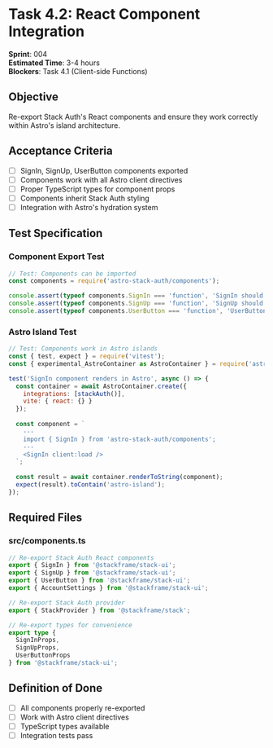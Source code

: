 # Task 4.2: React Component Integration

**Sprint**: 004  
**Estimated Time**: 3-4 hours  
**Blockers**: Task 4.1 (Client-side Functions)

## Objective

Re-export Stack Auth's React components and ensure they work correctly within Astro's island architecture.

## Acceptance Criteria

- [ ] SignIn, SignUp, UserButton components exported
- [ ] Components work with all Astro client directives
- [ ] Proper TypeScript types for component props
- [ ] Components inherit Stack Auth styling
- [ ] Integration with Astro's hydration system

## Test Specification

### Component Export Test

```javascript
// Test: Components can be imported
const components = require('astro-stack-auth/components');

console.assert(typeof components.SignIn === 'function', 'SignIn should be exported');
console.assert(typeof components.SignUp === 'function', 'SignUp should be exported'); 
console.assert(typeof components.UserButton === 'function', 'UserButton should be exported');
```

### Astro Island Test

```javascript
// Test: Components work in Astro islands
const { test, expect } = require('vitest');
const { experimental_AstroContainer as AstroContainer } = require('astro/container');

test('SignIn component renders in Astro', async () => {
  const container = await AstroContainer.create({
    integrations: [stackAuth()],
    vite: { react: {} }
  });
  
  const component = `
    ---
    import { SignIn } from 'astro-stack-auth/components';
    ---
    <SignIn client:load />
  `;
  
  const result = await container.renderToString(component);
  expect(result).toContain('astro-island');
});
```

## Required Files

### src/components.ts
```typescript
// Re-export Stack Auth React components
export { SignIn } from '@stackframe/stack-ui';
export { SignUp } from '@stackframe/stack-ui';
export { UserButton } from '@stackframe/stack-ui';
export { AccountSettings } from '@stackframe/stack-ui';

// Re-export Stack Auth provider
export { StackProvider } from '@stackframe/stack';

// Re-export types for convenience
export type { 
  SignInProps,
  SignUpProps, 
  UserButtonProps 
} from '@stackframe/stack-ui';
```

## Definition of Done

- [ ] All components properly re-exported
- [ ] Work with Astro client directives
- [ ] TypeScript types available
- [ ] Integration tests pass